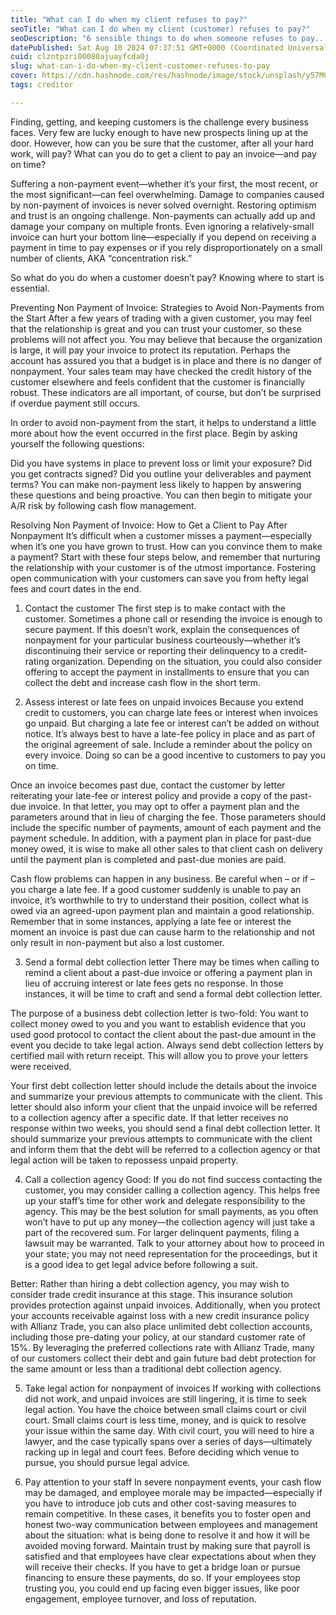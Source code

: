 ```yaml
---
title: "What can I do when my client refuses to pay?"
seoTitle: "What can I do when my client (customer) refuses to pay?"
seoDescription: "6 sensible things to do when someone refuses to pay..."
datePublished: Sat Aug 10 2024 07:37:51 GMT+0000 (Coordinated Universal Time)
cuid: clzntpzri00080ajuayfcda0j
slug: what-can-i-do-when-my-client-customer-refuses-to-pay
cover: https://cdn.hashnode.com/res/hashnode/image/stock/unsplash/y57MGB34dEE/upload/43faf526e440b2a2b5afd87299f775e2.jpeg
tags: creditor

---
```


Finding, getting, and keeping customers is the challenge every business faces. Very few are lucky enough to have new prospects lining up at the door. However, how can you be sure that the customer, after all your hard work, will pay? What can you do to get a client to pay an invoice—and pay on time?

Suffering a non-payment event—whether it’s your first, the most recent, or the most significant—can feel overwhelming. Damage to companies caused by non-payment of invoices is never solved overnight. Restoring optimism and trust is an ongoing challenge. Non-payments can actually add up and damage your company on multiple fronts. Even ignoring a relatively-small invoice can hurt your bottom line—especially if you depend on receiving a payment in time to pay expenses or if you rely disproportionately on a small number of clients, AKA “concentration risk.”

So what do you do when a customer doesn’t pay? Knowing where to start is essential.

Preventing Non Payment of Invoice: Strategies to Avoid Non-Payments from the Start After a few years of trading with a given customer, you may feel that the relationship is great and you can trust your customer, so these problems will not affect you. You may believe that because the organization is large, it will pay your invoice to protect its reputation. Perhaps the account has assured you that a budget is in place and there is no danger of nonpayment. Your sales team may have checked the credit history of the customer elsewhere and feels confident that the customer is financially robust. These indicators are all important, of course, but don’t be surprised if overdue payment still occurs.

In order to avoid non-payment from the start, it helps to understand a little more about how the event occurred in the first place. Begin by asking yourself the following questions:

Did you have systems in place to prevent loss or limit your exposure? Did you get contracts signed? Did you outline your deliverables and payment terms? You can make non-payment less likely to happen by answering these questions and being proactive. You can then begin to mitigate your A/R risk by following cash flow management.

Resolving Non Payment of Invoice: How to Get a Client to Pay After Nonpayment It’s difficult when a customer misses a payment—especially when it’s one you have grown to trust. How can you convince them to make a payment? Start with these four steps below, and remember that nurturing the relationship with your customer is of the utmost importance. Fostering open communication with your customers can save you from hefty legal fees and court dates in the end.

1. Contact the customer The first step is to make contact with the customer. Sometimes a phone call or resending the invoice is enough to secure payment. If this doesn’t work, explain the consequences of nonpayment for your particular business courteously—whether it’s discontinuing their service or reporting their delinquency to a credit-rating organization. Depending on the situation, you could also consider offering to accept the payment in installments to ensure that you can collect the debt and increase cash flow in the short term.
    
2. Assess interest or late fees on unpaid invoices Because you extend credit to customers, you can charge late fees or interest when invoices go unpaid. But charging a late fee or interest can’t be added on without notice. It’s always best to have a late-fee policy in place and as part of the original agreement of sale. Include a reminder about the policy on every invoice. Doing so can be a good incentive to customers to pay you on time.
    

Once an invoice becomes past due, contact the customer by letter reiterating your late-fee or interest policy and provide a copy of the past-due invoice. In that letter, you may opt to offer a payment plan and the parameters around that in lieu of charging the fee. Those parameters should include the specific number of payments, amount of each payment and the payment schedule. In addition, with a payment plan in place for past-due money owed, it is wise to make all other sales to that client cash on delivery until the payment plan is completed and past-due monies are paid.

Cash flow problems can happen in any business. Be careful when – or if – you charge a late fee. If a good customer suddenly is unable to pay an invoice, it’s worthwhile to try to understand their position, collect what is owed via an agreed-upon payment plan and maintain a good relationship. Remember that in some instances, applying a late fee or interest the moment an invoice is past due can cause harm to the relationship and not only result in non-payment but also a lost customer.

3. Send a formal debt collection letter There may be times when calling to remind a client about a past-due invoice or offering a payment plan in lieu of accruing interest or late fees gets no response. In those instances, it will be time to craft and send a formal debt collection letter.
    

The purpose of a business debt collection letter is two-fold: You want to collect money owed to you and you want to establish evidence that you used good protocol to contact the client about the past-due amount in the event you decide to take legal action. Always send debt collection letters by certified mail with return receipt. This will allow you to prove your letters were received.

Your first debt collection letter should include the details about the invoice and summarize your previous attempts to communicate with the client. This letter should also inform your client that the unpaid invoice will be referred to a collection agency after a specific date. If that letter receives no response within two weeks, you should send a final debt collection letter. It should summarize your previous attempts to communicate with the client and inform them that the debt will be referred to a collection agency or that legal action will be taken to repossess unpaid property.

4. Call a collection agency Good: If you do not find success contacting the customer, you may consider calling a collection agency. This helps free up your staff’s time for other work and delegate responsibility to the agency. This may be the best solution for small payments, as you often won’t have to put up any money—the collection agency will just take a part of the recovered sum. For larger delinquent payments, filing a lawsuit may be warranted. Talk to your attorney about how to proceed in your state; you may not need representation for the proceedings, but it is a good idea to get legal advice before following a suit.
    

Better: Rather than hiring a debt collection agency, you may wish to consider trade credit insurance at this stage. This insurance solution provides protection against unpaid invoices. Additionally, when you protect your accounts receivable against loss with a new credit insurance policy with Allianz Trade, you can also place unlimited debt collection accounts, including those pre-dating your policy, at our standard customer rate of 15%. By leveraging the preferred collections rate with Allianz Trade, many of our customers collect their debt and gain future bad debt protection for the same amount or less than a traditional debt collection agency.

5. Take legal action for nonpayment of invoices If working with collections did not work, and unpaid invoices are still lingering, it is time to seek legal action. You have the choice between small claims court or civil court. Small claims court is less time, money, and is quick to resolve your issue within the same day. With civil court, you will need to hire a lawyer, and the case typically spans over a series of days—ultimately racking up in legal and court fees. Before deciding which venue to pursue, you should pursue legal advice.
    
6. Pay attention to your staff In severe nonpayment events, your cash flow may be damaged, and employee morale may be impacted—especially if you have to introduce job cuts and other cost-saving measures to remain competitive. In these cases, it benefits you to foster open and honest two-way communication between employees and management about the situation: what is being done to resolve it and how it will be avoided moving forward. Maintain trust by making sure that payroll is satisfied and that employees have clear expectations about when they will receive their checks. If you have to get a bridge loan or pursue financing to ensure these payments, do so. If your employees stop trusting you, you could end up facing even bigger issues, like poor engagement, employee turnover, and loss of reputation.